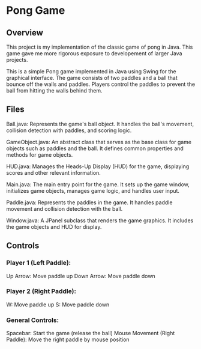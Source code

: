 # Pong Game
## Overview
This project is my implementation of the classic game of pong in Java. This game gave me more rigorous exposure to developement of larger Java projects.

This is a simple Pong game implemented in Java using Swing for the graphical interface. The game consists of two paddles and a ball that bounce off the walls and paddles. Players control the paddles to prevent the ball from hitting the walls behind them.

## Files
Ball.java: Represents the game's ball object. It handles the ball's movement, collision detection with paddles, and scoring logic.

GameObject.java: An abstract class that serves as the base class for game objects such as paddles and the ball. It defines common properties and methods for game objects.

HUD.java: Manages the Heads-Up Display (HUD) for the game, displaying scores and other relevant information.

Main.java: The main entry point for the game. It sets up the game window, initializes game objects, manages game logic, and handles user input.

Paddle.java: Represents the paddles in the game. It handles paddle movement and collision detection with the ball.

Window.java: A JPanel subclass that renders the game graphics. It includes the game objects and HUD for display.

## Controls

### Player 1 (Left Paddle):
Up Arrow: Move paddle up
Down Arrow: Move paddle down

### Player 2 (Right Paddle):
W: Move paddle up
S: Move paddle down

### General Controls:
Spacebar: Start the game (release the ball)
Mouse Movement (Right Paddle): Move the right paddle by mouse position
